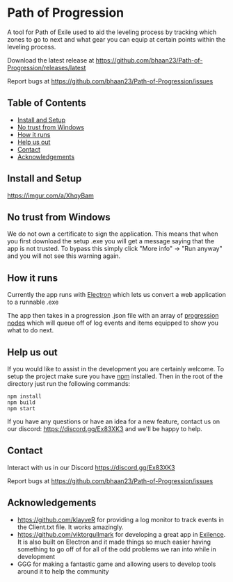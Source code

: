 # Path of Progression

A tool for Path of Exile used to aid the leveling process by tracking which zones to go to next and what gear you can equip at certain points within the leveling process.

Download the latest release at https://github.com/bhaan23/Path-of-Progression/releases/latest

Report bugs at https://github.com/bhaan23/Path-of-Progression/issues

## Table of Contents

- [Install and Setup](https://imgur.com/a/XhqyBam)
- [No trust from Windows](#no-trust-from-windows)
- [How it runs](#how-it-runs)
- [Help us out](#help-us-out)
- [Contact](#contact)
- [Acknowledgements](#acknowledgements)

## Install and Setup

https://imgur.com/a/XhqyBam

## No trust from Windows

We do not own a certificate to sign the application. This means that when you first download the setup .exe you will get a message saying that the app is not trusted. To bypass this simply click "More info" -> "Run anyway" and you will not see this warning again.

## How it runs

Currently the app runs with [Electron](https://electronjs.org) which lets us convert a web application to a runnable .exe

The app then takes in a progression .json file with an array of [progression nodes](https://github.com/bhaan23/Path-of-Progression/blob/master/progression.md) which will queue off of log events and items equipped to show you what to do next.

## Help us out

If you would like to assist in the development you are certainly welcome. To setup the project make sure you have [npm](https://www.npmjs.com/get-npm) installed. Then in the root of the directory just run the following commands:

```
npm install
npm build
npm start
```

If you have any questions or have an idea for a new feature, contact us on our discord: https://discord.gg/Ex83XK3 and we'll be happy to help.

## Contact

Interact with us in our Discord https://discord.gg/Ex83XK3

Report bugs at https://github.com/bhaan23/Path-of-Progression/issues

## Acknowledgements

- https://github.com/klayveR for providing a log monitor to track events in the Client.txt file. It works amazingly.
- https://github.com/viktorgullmark for developing a great app in [Exilence](https://github.com/viktorgullmark/exilence). It is also built on Electron and it made things so much easier having something to go off of for all of the odd problems we ran into while in development
- GGG for making a fantastic game and allowing users to develop tools around it to help the community